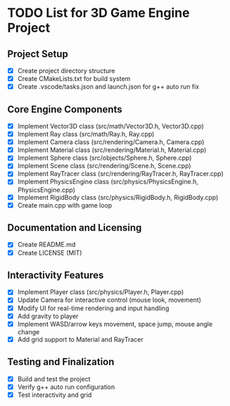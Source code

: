 # TODO List for 3D Game Engine Project

## Project Setup
- [x] Create project directory structure
- [x] Create CMakeLists.txt for build system
- [x] Create .vscode/tasks.json and launch.json for g++ auto run fix

## Core Engine Components
- [x] Implement Vector3D class (src/math/Vector3D.h, Vector3D.cpp)
- [x] Implement Ray class (src/math/Ray.h, Ray.cpp)
- [x] Implement Camera class (src/rendering/Camera.h, Camera.cpp)
- [x] Implement Material class (src/rendering/Material.h, Material.cpp)
- [x] Implement Sphere class (src/objects/Sphere.h, Sphere.cpp)
- [x] Implement Scene class (src/rendering/Scene.h, Scene.cpp)
- [x] Implement RayTracer class (src/rendering/RayTracer.h, RayTracer.cpp)
- [x] Implement PhysicsEngine class (src/physics/PhysicsEngine.h, PhysicsEngine.cpp)
- [x] Implement RigidBody class (src/physics/RigidBody.h, RigidBody.cpp)
- [x] Create main.cpp with game loop

## Documentation and Licensing
- [x] Create README.md
- [x] Create LICENSE (MIT)

## Interactivity Features
- [x] Implement Player class (src/physics/Player.h, Player.cpp)
- [x] Update Camera for interactive control (mouse look, movement)
- [x] Modify UI for real-time rendering and input handling
- [x] Add gravity to player
- [x] Implement WASD/arrow keys movement, space jump, mouse angle change
- [x] Add grid support to Material and RayTracer

## Testing and Finalization
- [x] Build and test the project
- [x] Verify g++ auto run configuration
- [x] Test interactivity and grid

